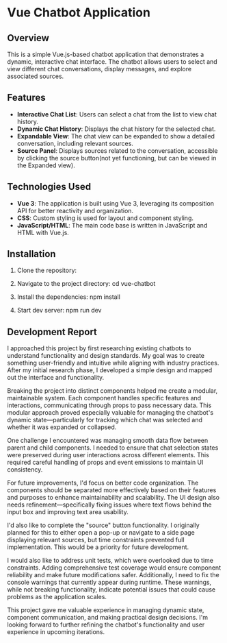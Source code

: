 # Vue Chatbot Application

## Overview

This is a simple Vue.js-based chatbot application that demonstrates a dynamic, interactive chat interface. The chatbot allows users to select and view different chat conversations, display messages, and explore associated sources.



## Features

- **Interactive Chat List**: Users can select a chat from the list to view chat history.
- **Dynamic Chat History**: Displays the chat history for the selected chat.
- **Expandable View**: The chat view can be expanded to show a detailed conversation, including relevant sources.
- **Source Panel**: Displays sources related to the conversation, accessible by clicking the source button(not yet functioning, but can be viewed in the Expanded view).
  
## Technologies Used

- **Vue 3**: The application is built using Vue 3, leveraging its composition API for better reactivity and organization.
- **CSS**: Custom styling is used for layout and component styling.
- **JavaScript/HTML**: The main code base is written in JavaScript and HTML with Vue.js.

## Installation

1. Clone the repository:

2. Navigate to the project directory:
    cd vue-chatbot

3. Install the dependencies:
    npm install

4. Start dev server:
    npm run dev


## Development Report
I approached this project by first researching existing chatbots to understand functionality and design standards. My goal was to create something user-friendly and intuitive while aligning with industry practices. After my initial research phase, I developed a simple design and mapped out the interface and functionality.

Breaking the project into distinct components helped me create a modular, maintainable system. Each component handles specific features and interactions, communicating through props to pass necessary data. This modular approach proved especially valuable for managing the chatbot's dynamic state—particularly for tracking which chat was selected and whether it was expanded or collapsed.
    
One challenge I encountered was managing smooth data flow between parent and child components. I needed to ensure that chat selection states were preserved during user interactions across different elements. This required careful handling of props and event emissions to maintain UI consistency.

For future improvements, I'd focus on better code organization. The components should be separated more effectively based on their features and purposes to enhance maintainability and scalability. The UI design also needs refinement—specifically fixing issues where text flows behind the input box and improving text area usability.

I'd also like to complete the "source" button functionality. I originally planned for this to either open a pop-up or navigate to a side page displaying relevant sources, but time constraints prevented full implementation. This would be a priority for future development.

I would also like to address unit tests, which were overlooked due to time constraints. Adding comprehensive test coverage would ensure component reliability and make future modifications safer. Additionally, I need to fix the console warnings that currently appear during runtime. These warnings, while not breaking functionality, indicate potential issues that could cause problems as the application scales.

This project gave me valuable experience in managing dynamic state, component communication, and making practical design decisions. I'm looking forward to further refining the chatbot's functionality and user experience in upcoming iterations.